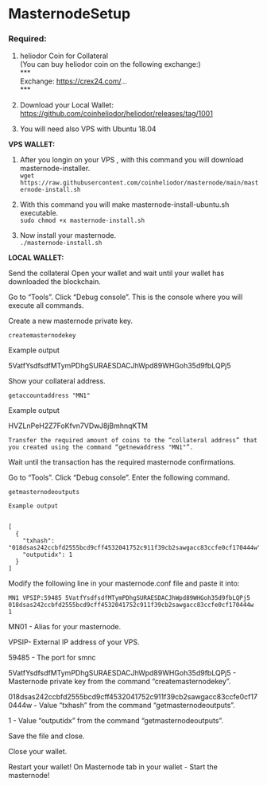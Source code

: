 # MasternodeSetup

### Required:

1. heliodor Coin for Collateral <br>
(You can buy heliodor coin on the following exchange:) <br>
*** <br>
Exchange: https://crex24.com/...
<br>***

2. Download your Local Wallet: https://github.com/coinheliodor/heliodor/releases/tag/1001



3. You will need also VPS with Ubuntu 18.04

**VPS WALLET:**

1. After you longin on your VPS , with this command you will download masternode-installer.   
`wget https://raw.githubusercontent.com/coinheliodor/masternode/main/masternode-install.sh`  
 

2. With this command you will make masternode-install-ubuntu.sh executable.  
`sudo chmod +x masternode-install.sh` <br>



3. Now install your masternode.  
`./masternode-install.sh`




**LOCAL WALLET:**

Send the collateral
Open your wallet and wait until your wallet has downloaded the blockchain.

Go to “Tools”.
Click “Debug console”.
This is the console where you will execute all commands.

Create a new masternode private key.

```
createmasternodekey
```

Example output

5VatfYsdfsdfMTymPDhgSURAESDACJhWpd89WHGoh35d9fbLQPj5

Show your collateral address.
```
getaccountaddress "MN1"
```

Example output

HVZLnPeH2Z7FoKfvn7VDwJ8jBmhnqKTM
```
Transfer the required amount of coins to the “collateral address” that you created using the command “getnewaddress "MN1"”.
```
Wait until the transaction has the required masternode confirmations.

Go to “Tools”.
Click “Debug console”.
Enter the following command.
```
getmasternodeoutputs
```
```
Example output


[
  {
    "txhash": "018dsas242ccbfd2555bcd9cff4532041752c911f39cb2sawgacc83ccfe0cf170444w",
    "outputidx": 1
  }
]
```

Modify the following line in your masternode.conf file and paste it into:
```
MN1 VPSIP:59485 5VatfYsdfsdfMTymPDhgSURAESDACJhWpd89WHGoh35d9fbLQPj5 018dsas242ccbfd2555bcd9cff4532041752c911f39cb2sawgacc83ccfe0cf170444w 1
```
MN01 - Alias for your masternode.

VPSIP- External IP address of your VPS.

59485 - The port for smnc 

5VatfYsdfsdfMTymPDhgSURAESDACJhWpd89WHGoh35d9fbLQPj5 - Masternode private key from the command “createmasternodekey”.

018dsas242ccbfd2555bcd9cff4532041752c911f39cb2sawgacc83ccfe0cf170444w - Value “txhash” from the command “getmasternodeoutputs”.

1 - Value “outputidx” from the command “getmasternodeoutputs”.


Save the file and close.

Close your wallet.

Restart your wallet! 
On Masternode tab in your wallet - Start the masternode!
